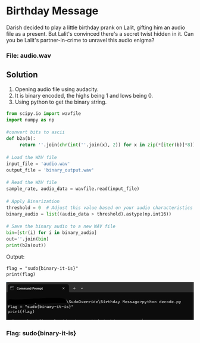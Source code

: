 # Birthday Message

Darish decided to play a little birthday prank on Lalit, gifting him an audio file as a present. But Lalit's convinced there's a secret twist hidden in it. Can you be Lalit's partner-in-crime to unravel this audio enigma?

### File: audio.wav

## Solution

1. Opening audio file using audacity.
2. It is binary encoded, the highs being 1 and lows being 0.
3. Using python to get the binary string.
```python
from scipy.io import wavfile
import numpy as np

#convert bits to ascii
def b2a(b):
     return ''.join(chr(int(''.join(x), 2)) for x in zip(*[iter(b)]*8))
 
# Load the WAV file
input_file = 'audio.wav'
output_file = 'binary_output.wav'

# Read the WAV file
sample_rate, audio_data = wavfile.read(input_file)

# Apply Binarization
threshold = 0  # Adjust this value based on your audio characteristics
binary_audio = list((audio_data > threshold).astype(np.int16))

# Save the binary audio to a new WAV file
bin=[str(i) for i in binary_audio]
out=''.join(bin)
print(b2a(out))
```
Output: 
```
flag = "sudo{binary-it-is}"
print(flag)
```
![Flag](./flag.png)

### Flag: sudo{binary-it-is}
